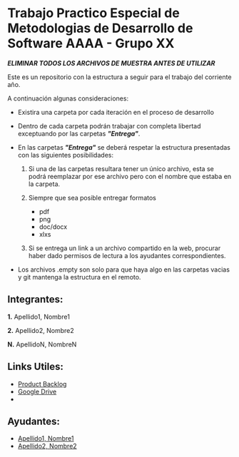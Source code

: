 # Trabajo Practico Especial de Metodologias de Desarrollo de Software AAAA - Grupo XX

<Breve Descripcion>

***ELIMINAR TODOS LOS ARCHIVOS DE MUESTRA ANTES DE UTILIZAR***

Este es un repositorio con la estructura a seguir para el trabajo del corriente año.

A continuación algunas consideraciones:

* Existira una carpeta por cada iteración en el proceso de desarrollo
* Dentro de cada carpeta podrán trabajar con completa libertad exceptuando por las carpetas ***"Entrega"***.
* En las carpetas ***"Entrega"*** se deberá respetar la estructura presentadas con las siguientes posibilidades:
  1. Si una de las carpetas resultara tener un único archivo, esta se podrá reemplazar por ese archivo pero con el nombre que estaba en la carpeta.
  
  2. Siempre que sea posible entregar formatos
     * pdf
     * png
     * doc/docx
     * xlxs
     
  3. Si se entrega un link a un archivo compartido en la web, procurar haber dado permisos de lectura a los ayudantes correspondientes.
  
* Los archivos .empty son solo para que haya algo en las carpetas vacias y git mantenga la estructura en el remoto.

## Integrantes:

**1.** Apellido1, Nombre1

**2.** Apellido2, Nombre2

**N.** ApellidoN, NombreN



## Links Utiles:

* [Product Backlog](https://trello.com)
* [Google Drive](https://drive.google.com)
* [<Nombre-del-link>](<url>)



## Ayudantes:

* [Apellido1, Nombre1](mailayudante@mail.com)
* [Apellido2, Nombre2](mailayudante@mail.com)

